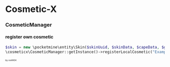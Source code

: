 # Cosmetic-X

### CosmeticManager
#### register own cosmetic
```php
$skin = new \pocketmine\entity\Skin($skinUuid, $skinData, $capeData, $geometryName, $geometryData);
\cosmeticx\CosmeticManager::getInstance()->registerLocalCosmetic("Example", $skin);
```




<sub><sub><sub><sub>by xxAROX
